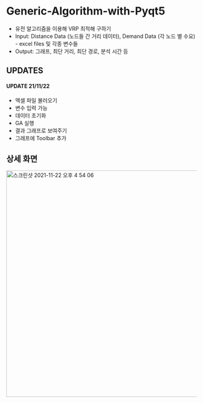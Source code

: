 # Generic-Algorithm-with-Pyqt5

* 유전 알고리즘을 이용해 VRP 최적해 구하기
* Input: Distance Data (노드들 간 거리 데이터), Demand Data (각 노드 별 수요) - excel files 및 각종 변수들
* Output: 그래프, 최단 거리, 최단 경로, 분석 시간 등

## UPDATES
#### UPDATE 21/11/22
- 엑셀 파일 불러오기
- 변수 입력 가능
- 데이터 초기화
- GA 실행
- 결과 그래프로 보여주기
- 그래프에 Toolbar 추가

## 상세 화면
<img width="600" alt="스크린샷 2021-11-22 오후 4 54 06" src="https://user-images.githubusercontent.com/78152114/142823602-e8201bab-af70-4576-b16b-63fe62493443.png">



